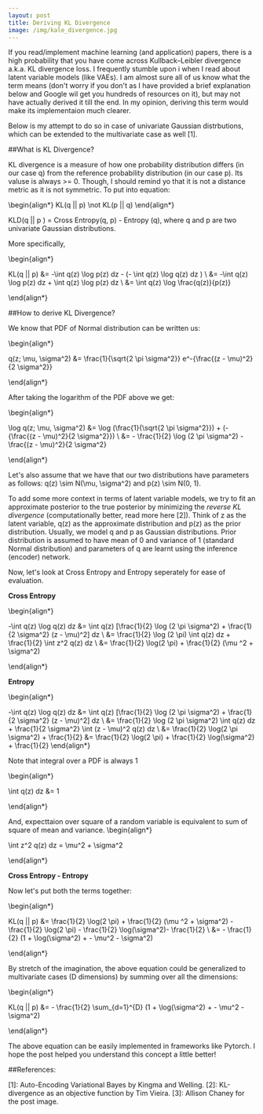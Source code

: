 ```yaml
---
layout: post
title: Deriving KL Divergence
image: /img/kale_divergence.jpg
---
```


If you read/implement machine learning (and application) papers, there is a high probability that you have come across Kullback–Leibler divergence a.k.a. KL divergence loss. I frequently stumble upon i when I read about latent variable models (like VAEs). I am almost sure all of us know what the term means (don't worry if you don't as I have provided a brief explanation below and Google wil get you hundreds of resources on it), but may not have actually derived it till the end. In my opinion, deriving this term would make its implementaion much clearer. 

Below is my attempt to do so in case of univariate Gaussian distrbutions, which can be extended to the multivariate case as well [1].

##What is KL Divergence?

KL divergence is a measure of how one probability distribution differs (in our case q) from the reference probability distribution (in our case p). Its valuse is always >= 0. Though, I should remind yo that it is not a distance metric as it is not symmetric. To put into equation:

\begin{align*}
KL(q || p) \not KL(p || q)
\end{align*}

KLD(q || p ) = Cross Entropy(q, p) - Entropy (q), where q and p are two univariate Gaussian distributions.

More specifically,

\begin{align*}

KL(q || p) &= -\int q(z) \log p(z) dz - (- \int q(z) \log q(z) dz ) \\
&= -\int q(z) \log p(z) dz + \int q(z) \log p(z) dz \\
&= \int q(z) \log \frac{q(z)}{p(z)}

\end{align*}

##How to derive KL Divergence?

We know that PDF of Normal distribution can be written us:

\begin{align*}

q(z; \mu, \sigma^2) &= \frac{1}{\sqrt{2 \pi \sigma^2}} e^-{\frac{(z - \mu)^2}{2 \sigma^2}}

\end{align*}

After taking the logarithm of the PDF above we get:

\begin{align*}

\log q(z; \mu, \sigma^2) &= \log (\frac{1}{\sqrt{2 \pi \sigma^2}}) + (-{\frac{(z - \mu)^2}{2 \sigma^2}}) \\
&= - \frac{1}{2} \log (2 \pi \sigma^2) - \frac{(z - \mu)^2}{2 \sigma^2}

\end{align*}

Let's also assume that we have that our two distributions have parameters as follows:
q(z) \sim N(\mu, \sigma^2) and p(z) \sim N(0, 1). 

To add some more context in terms of latent variable models, we try to fit an approximate posterior to the true posterior by minimizing the *reverse KL divergence* (computationally better, read more here [2]). Think of z as the latent variable, q(z) as the approximate distribution and p(z) as the prior distribution. Usually, we model q and p as Gaussian distributions. Prior distribution is assumed to have mean of 0 and variance of 1 (standard Normal distribution) and parameters of q are learnt using the inference (encoder) network.

Now, let's look at Cross Entropy and Entropy seperately for ease of evaluation. 

**Cross Entropy**

\begin{align*}

-\int q(z) \log q(z) dz &= \int q(z) [\frac{1}{2} \log (2 \pi \sigma^2) + \frac{1}{2 \sigma^2} (z - \mu)^2] dz \\
&= \frac{1}{2} \log (2 \pi) \int q(z) dz + \frac{1}{2} \int z^2 q(z) dz \\
&= \frac{1}{2} \log(2 \pi) + \frac{1}{2} (\mu ^2 + \sigma^2)

\end{align*}

**Entropy**

\begin{align*}

-\int q(z) \log q(z) dz &= \int q(z) [\frac{1}{2} \log (2 \pi \sigma^2) + \frac{1}{2 \sigma^2} (z - \mu)^2] dz \\
&= \frac{1}{2} \log (2 \pi \sigma^2) \int q(z) dz + \frac{1}{2 \sigma^2} \int (z - \mu)^2 q(z) dz \\
&= \frac{1}{2} \log(2 \pi \sigma^2) + \frac{1}{2}
&= \frac{1}{2} \log(2 \pi) + \frac{1}{2} \log(\sigma^2) + \frac{1}{2}
\end{align*}

Note that integral over a PDF is always 1

\begin{align*}

\int q(z) dz &= 1

\end{align*}

And, expecttaion over square of a random variable is equivalent to sum of square of mean and variance.
\begin{align*}

\int z^2 q(z) dz = \mu^2 + \sigma^2

\end{align*}


**Cross Entropy - Entropy**

Now let's put both the terms together:

\begin{align*}

KL(q || p) &= \frac{1}{2} \log(2 \pi) + \frac{1}{2} (\mu ^2 + \sigma^2) - \frac{1}{2} \log(2 \pi) - \frac{1}{2} \log(\sigma^2)- \frac{1}{2} \\
&= - \frac{1}{2} (1 + \log(\sigma^2) + - \mu^2 - \sigma^2)

\end{align*}

By stretch of the imagination, the above equation could be generalized to multivariate cases (D dimensions) by summing over all the dimensions:

\begin{align*}

KL(q || p) &= - \frac{1}{2} \sum_{d=1}^{D} (1 + \log(\sigma^2) + - \mu^2 - \sigma^2)

\end{align*}

The above equation can be easily implemented in frameworks like Pytorch. I hope the post helped you understand this concept a little better!

##References:

[1]: Auto-Encoding Variational Bayes by Kingma and Welling.
[2]: KL-divergence as an objective function by Tim Vieira.
[3]: Allison Chaney for the post image.
